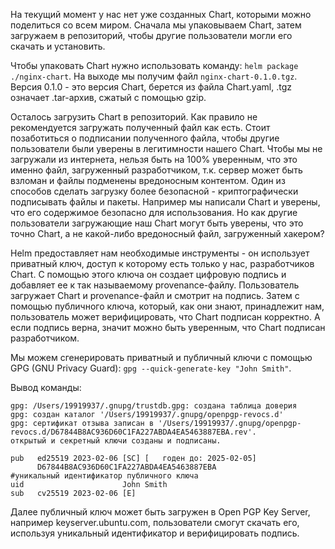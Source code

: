 На текущий момент у нас нет уже созданных Chart, которыми можно поделиться со всем миром. Сначала мы упаковываем Chart, затем загружаем в репозиторий, чтобы другие пользователи могли его скачать и установить.

Чтобы упаковать Chart нужно использовать команду: `helm package ./nginx-chart`. На выходе мы получим файл `nginx-chart-0.1.0.tgz`. Версия 0.1.0 - это версия Chart, берется из файла Chart.yaml, .tgz означает .tar-архив, сжатый с помощью gzip.

Осталось загрузить Chart в репозиторий. Как правило не рекомендуется загружать полученный файл как есть. Стоит позаботиться о подписании полученного файла, чтобы другие пользователи были уверены в легитимности нашего Chart. Чтобы мы не загружали из интернета, нельзя быть на 100% уверенным, что это именно файл, загруженный разработчиком, т.к. сервер может быть взломан и файлы подменены вредоносным контентом. Один из способов сделать загрузку более безопасной - криптографически подписывать файлы и пакеты. Например мы написали Chart и уверены, что его содержимое безопасно для использования. Но как другие пользователи загружающие наш Chart могут быть уверены, что это точно Chart, а не какой-либо вредоносный файл, загруженный хакером?

Helm предоставляет нам необходимые инструменты - он использует приватный ключ, доступ к которому есть только у нас, разработчиков Chart. С помощью этого ключа он создает цифровую подпись и добавляет ее к так называемому provenance-файлу. Пользователь загружает Chart и provenance-файл и смотрит на подпись. Затем с помощью публичного ключа, который, как они знают, принадлежит нам, пользователь может верифицировать, что Chart подписан корректно. А если подпись верна, значит можно быть уверенным, что Chart подписан разработчиком.

Мы можем сгенерировать приватный и публичный ключи с помощью GPG (GNU Privacy Guard): `gpg --quick-generate-key "John Smith"`.

Вывод команды:

```
gpg: /Users/19919937/.gnupg/trustdb.gpg: создана таблица доверия
gpg: создан каталог '/Users/19919937/.gnupg/openpgp-revocs.d'
gpg: сертификат отзыва записан в '/Users/19919937/.gnupg/openpgp-revocs.d/D67844B8AC936D60C1FA227ABDA4EA5463887EBA.rev'.
открытый и секретный ключи созданы и подписаны.

pub   ed25519 2023-02-06 [SC] [   годен до: 2025-02-05]
      D67844B8AC936D60C1FA227ABDA4EA5463887EBA              #уникальный идентификатор публичного ключа
uid                      John Smith
sub   cv25519 2023-02-06 [E]
```

Далее публичный ключ может быть загружен в Open PGP Key Server, например keyserver.ubuntu.com, пользователи смогут скачать его, используя уникальный идентификатор и верифицировать подпись.